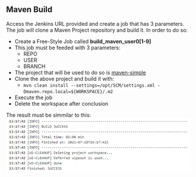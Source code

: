 ## Maven Build

Access the Jenkins URL provided and create a job that has 3 parameters. The job will clone a Maven Project repository and build it.
In order to do so:
 * Create a Free-Style Job called **build_maven_user0[1-9]**
 * This job must be feeded with 3 parameters:
   * REPO
   * USER
   * BRANCH
 * The project that will be used to do so is [maven-simple](https://github.com/jitpack/maven-simple)
 * Clone the above project and build it with:
   * ```mvn clean install --settings=/opt/SCM/settings.xml -Dmaven.repo.local=${WORKSPACE}/.m2```
 * Execute the job
 * Delete the workspace after conclusion


The result must be simmilar to this:
![EX2-Output](../images/ex2-output.png)

